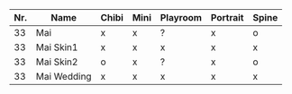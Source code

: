 | Nr. | Name        | Chibi | Mini | Playroom | Portrait | Spine |
| --- | ----------- | ----- | ---- | -------- | -------- | ----- |
| 33  | Mai         | x     | x    | ?        | x        | o     |
| 33  | Mai Skin1   | x     | x    | x        | x        | x     |
| 33  | Mai Skin2   | o     | x    | ?        | x        | o     |
| 33  | Mai Wedding | x     | x    | x        | x        | x     |

